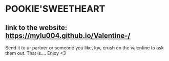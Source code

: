 # POOKIE'SWEETHEART

## link to the website: https://mylu004.github.io/Valentine-/ 

Send it to ur partner or someone you like, luv, crush on the valentine to ask them out. 
That is....
Enjoy <3
